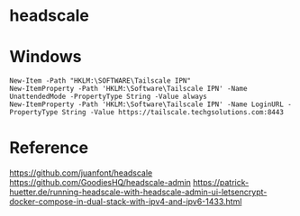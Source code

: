 
# headscale

# Windows

```
New-Item -Path "HKLM:\SOFTWARE\Tailscale IPN"
New-ItemProperty -Path 'HKLM:\Software\Tailscale IPN' -Name UnattendedMode -PropertyType String -Value always
New-ItemProperty -Path 'HKLM:\Software\Tailscale IPN' -Name LoginURL -PropertyType String -Value https://tailscale.techgsolutions.com:8443
```

# Reference
https://github.com/juanfont/headscale
https://github.com/GoodiesHQ/headscale-admin
https://patrick-huetter.de/running-headscale-with-headscale-admin-ui-letsencrypt-docker-compose-in-dual-stack-with-ipv4-and-ipv6-1433.html